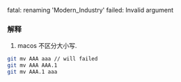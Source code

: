 fatal: renaming 'Modern_Industry' failed: Invalid argument

### 解释
1. macos 不区分大小写.

```bash
git mv AAA aaa // will failed
git mv AAA AAA.1
git mv AAA.1 aaa
```
